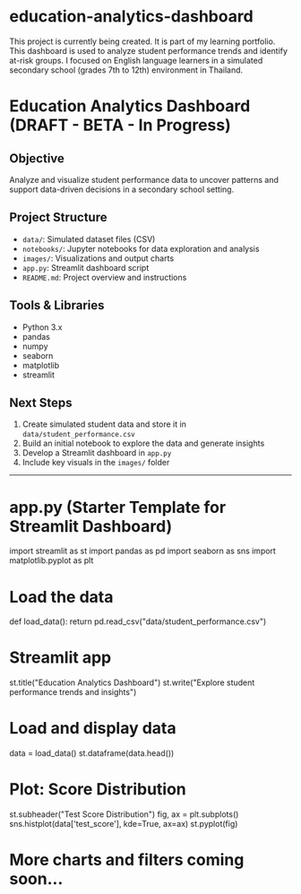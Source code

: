 # education-analytics-dashboard
This project is currently being created. It is part of my learning portfolio. This dashboard is used to analyze student performance trends and identify at-risk groups. I focused on English language learners in a simulated secondary school (grades 7th to 12th) environment in Thailand.
# Education Analytics Dashboard (DRAFT - BETA - In Progress)

## Objective
Analyze and visualize student performance data to uncover patterns and support data-driven decisions in a secondary school setting.

## Project Structure
- `data/`: Simulated dataset files (CSV)
- `notebooks/`: Jupyter notebooks for data exploration and analysis
- `images/`: Visualizations and output charts
- `app.py`: Streamlit dashboard script
- `README.md`: Project overview and instructions

## Tools & Libraries
- Python 3.x
- pandas
- numpy
- seaborn
- matplotlib
- streamlit

## Next Steps
1. Create simulated student data and store it in `data/student_performance.csv`
2. Build an initial notebook to explore the data and generate insights
3. Develop a Streamlit dashboard in `app.py`
4. Include key visuals in the `images/` folder

---

# app.py (Starter Template for Streamlit Dashboard)

import streamlit as st
import pandas as pd
import seaborn as sns
import matplotlib.pyplot as plt

# Load the data
def load_data():
    return pd.read_csv("data/student_performance.csv")

# Streamlit app
st.title("Education Analytics Dashboard")
st.write("Explore student performance trends and insights")

# Load and display data
data = load_data()
st.dataframe(data.head())

# Plot: Score Distribution
st.subheader("Test Score Distribution")
fig, ax = plt.subplots()
sns.histplot(data['test_score'], kde=True, ax=ax)
st.pyplot(fig)

# More charts and filters coming soon...
